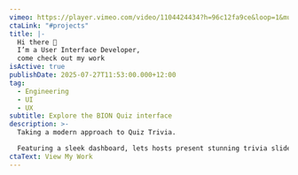 ```yaml
---
vimeo: https://player.vimeo.com/video/1104424434?h=96c12fa9ce&loop=1&muted=1
ctaLink: "#projects"
title: |-
  Hi there 👋 
  I’m a User Interface Developer, 
  come check out my work
isActive: true
publishDate: 2025-07-27T11:53:00.000+12:00
tag:
  - Engineering
  - UI
  - UX
subtitle: Explore the BION Quiz interface
description: >-
  Taking a modern approach to Quiz Trivia.

  Featuring a sleek dashboard, lets hosts present stunning trivia slides — effortlessly.
ctaText: View My Work
---
```

